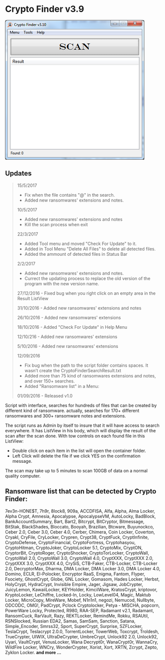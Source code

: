 # Crypto Finder v3.9

![Alt text](https://raw.githubusercontent.com/RamiSyr/Crypto-Finder/master/CryptoFinder.png)

## Updates
> 15/5/2017
>- Fix when the file contains "@" in the search.
>- Added new ransomwares' extensions and notes.
>
> 10/5/2017
>- Added new ransomwares' extensions and notes
>- Kill the scan process when exit
>
> 22/3/2017
> - Added Tool menu and moved "Check For Update" to it.
> - Added in Tool Menu "Delete All Files" to delete all detected files.
> - Added the ammount of detected files in Status Bar
>
> 2/2/2017 
>- Added new ransomwares' extensions and notes.
>- Currect the updating process to replace the old version of the program with the new version name.
>
> 27/12/2016 - Fixed bug when you right click on an empty area in the Result ListView 
>
> 31/10/2016 - Added new ransomwares' extensions and notes
>
>26/10/2016 - Added new ransomwares' extensions
>
>18/10/2016 - Added "Check For Update" in Help Menu
>
>12/10/216  - Added new ransomwares' extensions
>
>5/10/2016  - Added new ransomwares' extensions
>
>12/09/2016
>-	Fix bug when the path to the script folder contains spaces. It wasn’t create the CryptoFinderSearchResult.txt
>-	Added more than 75 kind of ransomwares extensions and notes, and over 150+ searches.
>-	Added "Ransomware list" in a Menu:
>
>01/09/2016  - Released v1.0

Script with interface, searches for hundreds of files that can be created by different kind of ransomware. actually, searches for 170+ different ransomwares and 300+ ransomware notes and extensions.

The script runs as Admin by itself to insure that it will have access to search everywhere.
It has ListView in his body, which will display the result of the scan after the scan done. With tow controls on each found file in this ListView:
- Double click on each item in the list will open the container folder.
- Left Click will delete the file if we click YES on the confirmation message.

The scan may take up to 5 minutes to scan 100GB of data on a normal quality computer.

## Ransomware list that can be detected by Crypto Finder:

7ev3n-HONE$T, 7h9r, 8lock8, 909a, ACCDFISA, Alfa, Alpha, Alma Locker, Alpha Crypt, Amnesia, Apocalypse, ApocalypseVM, AutoLocky, BadBlock, BankAccountSummary, Bart, Bart2, Bitcrypt, BitCryptor, Bitmessage, BitStak, BlackShades, Bloccato, Booyah, Brazilian, Btcware, Buyunockco, Ceber 2.0, Ceber 3.0, Ceber 4.0, Cerber, Chimera, Coin Locker, Coverton, Cryakl, CryFile, CryLocker, Crypren, Crypt38, CryptFuck, CryptInfinite, CryptoDefense, CryptoFinancial, CryptoFortress, Cryptohasyou, CryptoHitman, CryptoJoker, CryptoLocker 5.1, CryptoMix, CryptON, CryptorBit, CryptoRoger, CryptoShocker, CryptoTorLocker, CryptoWall, CryptoWall 2.0, CryptoWall 3.0, CryptoWall 4.0, CryptXXX, CryptXXX 2.0, CryptXXX 3.0, CryptXXX 4.0, CrySiS, CTB-Faker, CTB-Locker, CTB-Locker 2.0, DecryptorMax, Dharma, DMA Locker, DMA Locker 3.0, DMA Locker 4.0, Domino, ECLR, El-Polocker, Encryptor RaaS, Enigma, Fantom, Flyper, Fsociety, GhostCrypt, Globe, GNL Locker, Gomasom, Hades Locker, Herbst, HolyCrypt, HydraCrypt, Invisible Empire, Jager, Jigsaw, JobCrypter, JuicyLemon, KawaiiLocker, KEYHolder, KimcilWare, KratosCrypt, kriptovor, KryptoLocker, LeChiffre, Locked-In, Locky, LowLevel04, Magic, Maktub Locker, MicroCopy, MireWare, Mobef, N1n1n1, negozi, Nemucod, Nullbyte, ODCODC, OMG!, PadCrypt, Pclock Cryptolocker, Petya - MISCHA, popcorn, PowerWare Locky, Protected, R980, RAA-SEP, Radamant v2.1, Radamant, RansomCuck, RarVault, Razy, REKTLocker, RemindMe, Rokku, RSAUtil, RSNSlocked, Russian EDA2, Samas, SamSam, Sanction, Satana, Simple_Encoder, Smrss32, Sport, SuperCrypt, Surprise, SZFLocker, TeslaCrypt, Teslacrypt 2.0.0, TorrentLocker, TowerWeb, Toxcrypt, Troldesh, TrueCrypter, UIWIX, UltraDeCrypter, UmbreCrypt, Unlock92 2.0, Unlock92, Uyari, VaultCrypt, VenusLocker, Wana Decrypt0r, WanaCrypt0r, WannaCry, WildFire Locker, WNCry, WonderCrypter, Xorist, Xort, XRTN, Zcrypt, Zepto, Zyklon Locker.
**and more ...**
